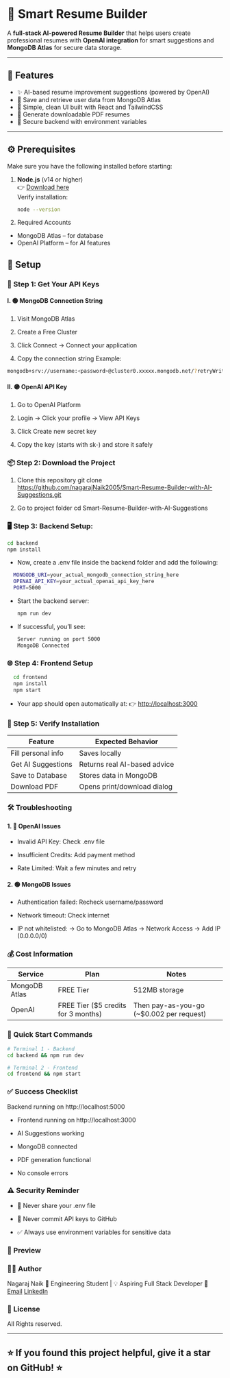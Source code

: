# 🧠 Smart Resume Builder

A **full-stack AI-powered Resume Builder** that helps users create professional resumes with **OpenAI integration** for smart suggestions and **MongoDB Atlas** for secure data storage.

---

## 🚀 Features

- ✨ AI-based resume improvement suggestions (powered by OpenAI)
- 💾 Save and retrieve user data from MongoDB Atlas
- 🧩 Simple, clean UI built with React and TailwindCSS
- 📄 Generate downloadable PDF resumes
- 🔐 Secure backend with environment variables

---

## ⚙️ Prerequisites

Make sure you have the following installed before starting:

1. **Node.js** (v14 or higher)  
   👉 [Download here](https://nodejs.org)  
   Verify installation:  
   ```bash
   node --version
2. Required Accounts
  - MongoDB Atlas – for database
  - OpenAI Platform – for AI features

## 📄 Setup

### 🔑 Step 1: Get Your API Keys

#### I. 🟢 MongoDB Connection String

1. Visit MongoDB Atlas

2. Create a Free Cluster

3. Click Connect → Connect your application

4. Copy the connection string
Example:
 ```bash
mongodb+srv://username:<password>@cluster0.xxxxx.mongodb.net/?retryWrites=true&w=majority
```
#### II. 🟣 OpenAI API Key

1. Go to OpenAI Platform

2. Login → Click your profile → View API Keys

3. Click Create new secret key

4. Copy the key (starts with sk-) and store it safely

### 📦 Step 2: Download the Project
1. Clone this repository
git clone https://github.com/nagarajNaik2005/Smart-Resume-Builder-with-AI-Suggestions.git

2. Go to project folder
cd Smart-Resume-Builder-with-AI-Suggestions

### 🖥️ Step 3: Backend Setup:
```bash
cd backend
npm install
```
- Now, create a .env file inside the backend folder and add the following:
```bash
  MONGODB_URI=your_actual_mongodb_connection_string_here
  OPENAI_API_KEY=your_actual_openai_api_key_here
  PORT=5000
```
- Start the backend server:
  ```bash
  npm run dev
  ```
- If successful, you’ll see:
  ```bash
  Server running on port 5000
  MongoDB Connected
  ```
### 🌐 Step 4: Frontend Setup
```bash
  cd frontend
  npm install
  npm start
  ```
- Your app should open automatically at:
  👉 <http://localhost:3000>
  
### 🧩 Step 5: Verify Installation
  | Feature            | Expected Behavior            |
  | ------------------ | ---------------------------- |
  | Fill personal info | Saves locally                |
  | Get AI Suggestions | Returns real AI-based advice |
  | Save to Database   | Stores data in MongoDB       |
  | Download PDF       | Opens print/download dialog  |

### 🛠️ Troubleshooting
#### 1. 🔵 OpenAI Issues

  - Invalid API Key: Check .env file

  - Insufficient Credits: Add payment method

  - Rate Limited: Wait a few minutes and retry
#### 2. 🟢 MongoDB Issues

  - Authentication failed: Recheck username/password

  - Network timeout: Check internet

  - IP not whitelisted: → Go to MongoDB Atlas → Network Access → Add IP (0.0.0.0/0)

### 💰 Cost Information
| Service       | Plan                                | Notes                                    |
| ------------- | ----------------------------------- | ---------------------------------------- |
| MongoDB Atlas | FREE Tier                           | 512MB storage                            |
| OpenAI        | FREE Tier ($5 credits for 3 months) | Then pay-as-you-go (~$0.002 per request) |

### 🚀 Quick Start Commands
```bash
# Terminal 1 - Backend
cd backend && npm run dev

# Terminal 2 - Frontend
cd frontend && npm start
```
### ✅ Success Checklist
   Backend running on http://localhost:5000

  - Frontend running on http://localhost:3000

  - AI Suggestions working

  - MongoDB connected

  - PDF generation functional

  - No console errors

### ⚠️ Security Reminder
  - 🚫 Never share your .env file

  - 🚫 Never commit API keys to GitHub

  - ✅ Always use environment variables for sensitive data

### 📸 Preview


### 🧑‍💻 Author
Nagaraj Naik
💼 Engineering Student | 💡 Aspiring Full Stack Developer
📧 [Email](mrnagarajnaik2005@gmail.com)
    [LinkedIn](https://www.linkedin.com/in/nagaraj-naik-2995852ba)
   
### 📝 License
 All Rights reserved.

 ---
 ⭐ If you found this project helpful, give it a star on GitHub! ⭐
 ---
